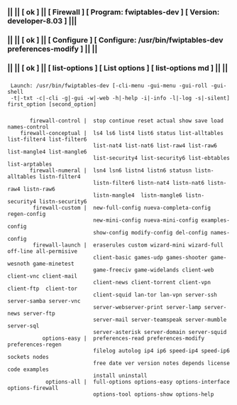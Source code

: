 ### || || [ ok ] || [ Firewall ] [ Program: fwiptables-dev ] [ Version: developer-8.03 ] |||
### || || [ ok ] || [ Configure ] [ Configure: /usr/bin/fwiptables-dev preferences-modify ] || ||
### || || [ ok ] || [ list-options ] [ List options ] [ list-options md ] || ||
###
     Launch: /usr/bin/fwiptables-dev [-cli-menu -gui-menu -gui-roll -gui-shell
     -t|-txt -c|-cli -g|-gui -w|-web -h|-help -i|-info -l|-log -s|-silent] first_option [second_option]
###
           firewall-control |  stop continue reset actual show save load names-control                 
        firewall-conceptual |  ls4 ls6 list4 list6 status list-alltables list-filter4 list-filter6     
                               list-nat4 list-nat6 list-raw4 list-raw6 list-mangle4 list-mangle6       
                               list-security4 list-security6 list-ebtables list-arptables              
           firewall-numeral |  lsn4 lsn6 listn4 listn6 statusn listn-alltables listn-filter4           
                               listn-filter6 listn-nat4 listn-nat6 listn-raw4 listn-raw6               
                               listn-mangle4  listn-mangle6 listn-security4 listn-security6            
            firewall-custom |  new-full-config nueva-completa-config regen-config                      
                               new-mini-config nueva-mini-config examples-config                       
                               show-config modify-config del-config names-config                       
            firewall-launch |  eraserules custom wizard-mini wizard-full off-line all-permisive        
                               client-basic games-udp games-shooter game-wesnoth game-minetest         
                               game-freeciv game-widelands client-web client-vnc client-mail           
                               client-news client-torrent client-vpn  client-ftp  client-tor           
                               client-squid lan-tor lan-vpn server-ssh server-samba server-vnc         
                               server-webserver-print server-lamp server-news server-ftp               
                               server-mail server-teamspeak server-mumble server-sql                   
                               server-asterisk server-domain server-squid                              
               options-easy |  preferences-read preferences-modify preferences-regen                   
                               filelog autolog ip4 ip6 speed-ip4 speed-ip6 sockets nodes               
                               free date ver version notes depends license code examples               
                               install uninstall                                                       
                options-all |  full-options options-easy options-interface options-firewall            
                               options-tool options-show options-help                                  
